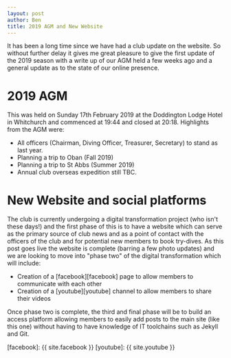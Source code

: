 ```yaml
---
layout: post
author: Ben
title: 2019 AGM and New Website
---
```

It has been a long time since we have had a club update on the website.  So without further
delay it gives me great pleasure to give the first update of the 2019 season with 
a write up of our AGM held a few weeks ago and a general update as to the state of our 
online presence.

# 2019 AGM
This was held on Sunday 17th February 2019 at the Doddington Lodge Hotel in Whitchurch and
commenced at 19:44 and closed at 20:18.  Highlights from the AGM were:

* All officers (Chairman, Diving Officer, Treasurer, Secretary) to stand as last year.
* Planning a trip to Oban (Fall 2019)
* Planning a trip to St Abbs (Summer 2019)
* Annual club overseas expedition still TBC.

# New Website and social platforms
The club is currently undergoing a digital transformation project (who isn't these days!)
and the first phase of this is to have a website which can serve as the primary source of
club news and as a point of contact with the officers of the club and for potential new 
members to book try-dives.  As this post goes live the website is complete (barring a few photo updates)
and we are looking to move into "phase two" of the digital transformation which will include:

* Creation of a [facebook][facebook] page to allow members to communicate with each other
* Creation of a [youtube][youtube] channel to allow members to share their videos

Once phase two is complete, the third and final phase will be to build an access platform
allowing members to easily add posts to the main site (like this one) without having to have knowledge of 
IT toolchains such as Jekyll and Git.

[facebook]: {{ site.facebook }}
[youtube]: {{ site.youtube }}
